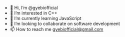 - 👋 Hi, I’m @gyebiofficial
- 👀 I’m interested in C++
- 🌱 I’m currently learning JavaScript 
- 💞️ I’m looking to collaborate on software development 
- 📫 How to reach me gyebiofficial@gmail.com 

<!---
gyebiofficial/gyebiofficial is a ✨ special ✨ repository because its `README.md` (this file) appears on your GitHub profile.
You can click the Preview link to take a look at your changes.
--->
